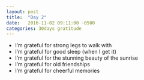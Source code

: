 ```yaml
---
layout: post
title:  "Day 2"
date:   2016-11-02 09:11:00 -0500
categories: 30days gratitude
---
```


* I’m grateful for strong legs to walk with
* I’m grateful for good sleep (when I get it)
* I’m grateful for the stunning beauty of the sunrise
* I’m grateful for old friendships
* I’m grateful for cheerful memories